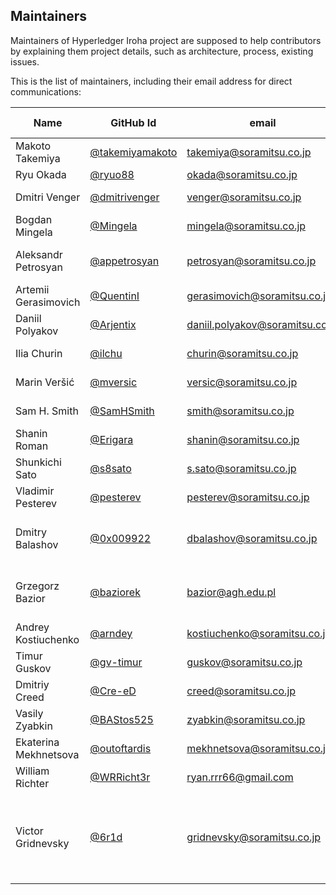 ## Maintainers

Maintainers of Hyperledger Iroha project
are supposed to help contributors by explaining them project details,
such as architecture, process, existing issues.

This is the list of maintainers, including their email address for direct communications:

|         Name          |                      GitHub Id                       |              email              |                               Area of expertise                               |
| --------------------- | ---------------------------------------------------- | ------------------------------- | ----------------------------------------------------------------------------- |
| Makoto Takemiya       | [@takemiyamakoto](https://github.com/takemiyamakoto) | takemiya@soramitsu.co.jp        | Product vision                                                                |
| Ryu Okada             | [@ryuo88](https://github.com/ryuo88)                 | okada@soramitsu.co.jp           | Product vision                                                                |
| Dmitri Venger         | [@dmitrivenger](https://github.com/dmitrivenger)     | venger@soramitsu.co.jp          | Project manager                                                               |
| Bogdan Mingela        | [@Mingela](https://github.com/Mingela)               | mingela@soramitsu.co.jp         | Iroha Team Lead                                                               |
| Aleksandr Petrosyan   | [@appetrosyan](https://github.com/appetrosyan)       | petrosyan@soramitsu.co.jp       | Tech lead, development: Rust, C, C++                                          |
| Artemii Gerasimovich  | [@QuentinI](https://github.com/QuentinI)             | gerasimovich@soramitsu.co.jp    | Development: Rust                                                             |
| Daniil Polyakov       | [@Arjentix](https://github.com/Arjentix)             | daniil.polyakov@soramitsu.co.jp | Development: Rust                                                             |
| Ilia Churin           | [@ilchu](https://github.com/ilchu)                   | churin@soramitsu.co.jp          | Development: Rust                                                             |
| Marin Veršić          | [@mversic](https://github.com/mversic)               | versic@soramitsu.co.jp          | Development: Rust                                                             |
| Sam H. Smith          | [@SamHSmith](https://github.com/SamHSmith)           | smith@soramitsu.co.jp           | Development: Rust, C                                                          |
| Shanin Roman          | [@Erigara](https://github.com/Erigara)               | shanin@soramitsu.co.jp          | Development: Rust                                                             |
| Shunkichi Sato        | [@s8sato](https://github.com/s8sato)                 | s.sato@soramitsu.co.jp          | Development: Rust                                                             |
| Vladimir Pesterev     | [@pesterev](https://github.com/pesterev)             | pesterev@soramitsu.co.jp        | Development: Rust                                                             |
| Dmitry Balashov       | [@0x009922](https://github.com/0x009922)             | dbalashov@soramitsu.co.jp       | Development: Rust, TypeScript, JavaScript                                     |
| Grzegorz Bazior       | [@baziorek](https://github.com/baziorek)             | bazior@agh.edu.pl               | Development: C++, Python, JavaScript, TypeScript                              |
| Andrey Kostiuchenko   | [@arndey](https://github.com/arndey)                 | kostiuchenko@soramitsu.co.jp    | Developer: Java, Kotlin                                                       |
| Timur Guskov          | [@gv-timur](https://github.com/gv-timur)             | guskov@soramitsu.co.jp          | Development: Java                                                             |
| Dmitriy Creed         | [@Cre-eD](https://github.com/Cre-eD)                 | creed@soramitsu.co.jp           | DevSecOps                                                                     |
| Vasily Zyabkin        | [@BAStos525](https://github.com/BAStos525)           | zyabkin@soramitsu.co.jp         | DevOps                                                                        |
| Ekaterina Mekhnetsova | [@outoftardis](https://github.com/outoftardis)       | mekhnetsova@soramitsu.co.jp     | Documentation                                                                 |
| William Richter       | [@WRRicht3r](https://github.com/WRRicht3r)           | ryan.rrr66@gmail.com            | Documentation                                                                 |
| Victor Gridnevsky     | [@6r1d](https://github.com/6r1d)                     | gridnevsky@soramitsu.co.jp      | Community manager, documentation, development: JavaScript, TypeScript, Python |